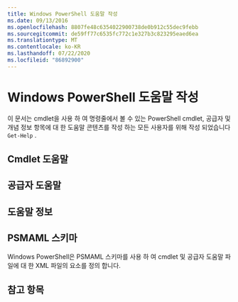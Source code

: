 ```yaml
---
title: Windows PowerShell 도움말 작성
ms.date: 09/13/2016
ms.openlocfilehash: 8807fe48c6354022900738de0b912c55dec9febb
ms.sourcegitcommit: de59ff77c6535fc772c1e327b3c823295eaed6ea
ms.translationtype: MT
ms.contentlocale: ko-KR
ms.lasthandoff: 07/22/2020
ms.locfileid: "86892900"
---
```

# <a name="writing-windows-powershell-help"></a>Windows PowerShell 도움말 작성

이 문서는 cmdlet을 사용 하 여 명령줄에서 볼 수 있는 PowerShell cmdlet, 공급자 및 개념 정보 항목에 대 한 도움말 콘텐츠를 작성 하는 모든 사용자를 위해 작성 되었습니다 `Get-Help` .

## <a name="cmdlet-help"></a>Cmdlet 도움말

## <a name="provider-help"></a>공급자 도움말

## <a name="about-help"></a>도움말 정보

## <a name="psmaml-schema"></a>PSMAML 스키마

 Windows PowerShell은 PSMAML 스키마를 사용 하 여 cmdlet 및 공급자 도움말 파일에 대 한 XML 파일의 요소를 정의 합니다.

## <a name="see-also"></a>참고 항목
